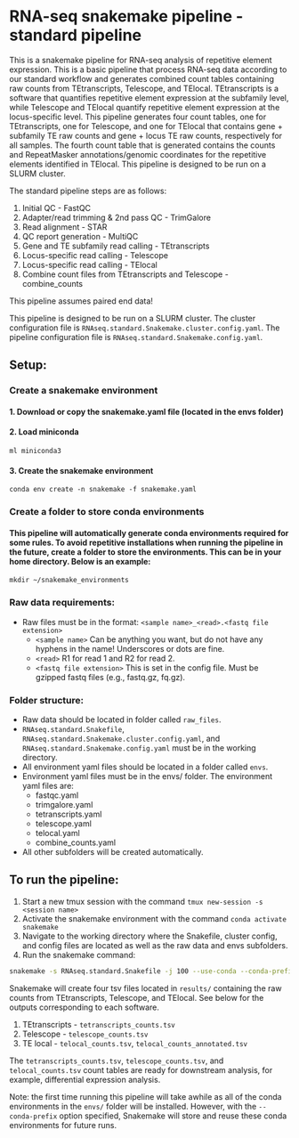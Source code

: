 # RNA-seq snakemake pipeline - standard pipeline

This is a snakemake pipeline for RNA-seq analysis of repetitive element expression. This is a basic pipeline that process RNA-seq data according to our standard workflow and generates combined count tables containing raw counts from TEtranscripts, Telescope, and TElocal. TEtranscripts is a software that quantifies repetitive element expression at the subfamily level, while Telescope and TElocal quantify repetitive element expression at the locus-specific level. This pipeline generates four count tables, one for TEtranscripts, one for Telescope, and one for TElocal that contains gene + subfamily TE raw counts and gene + locus TE raw counts, respectively for all samples. The fourth count table that is generated contains the counts and RepeatMasker annotations/genomic coordinates for the repetitive elements identified in TElocal. This pipeline is designed to be run on a SLURM cluster.

The standard pipeline steps are as follows:

1. Initial QC - FastQC
2. Adapter/read trimming & 2nd pass QC - TrimGalore
3. Read alignment - STAR
4. QC report generation - MultiQC
5. Gene and TE subfamily read calling - TEtranscripts
6. Locus-specific read calling - Telescope
7. Locus-specific read calling - TElocal
8. Combine count files from TEtranscripts and Telescope - combine_counts

This pipeline assumes paired end data!

This pipeline is designed to be run on a SLURM cluster. The cluster configuration file is `RNAseq.standard.Snakemake.cluster.config.yaml`. The pipeline configuration file is `RNAseq.standard.Snakemake.config.yaml`.

## Setup:

### Create a snakemake environment

#### 1. Download or copy the snakemake.yaml file (located in the envs folder)

#### 2. Load miniconda

`ml miniconda3`

#### 3. Create the snakemake environment

`conda env create -n snakemake -f snakemake.yaml`

### Create a folder to store conda environments

#### This pipeline will automatically generate conda environments required for some rules. To avoid repetitive installations when running the pipeline in the future, create a folder to store the environments. This can be in your home directory. Below is an example:

`mkdir ~/snakemake_environments`

### Raw data requirements:

- Raw files must be in the format: `<sample name>_<read>.<fastq file extension>`
  - `<sample name>` Can be anything you want, but do not have any hyphens in the name! Underscores or dots are fine.
  - `<read>` R1 for read 1 and R2 for read 2.
  - `<fastq file extension>` This is set in the config file. Must be gzipped fastq files (e.g., fastq.gz, fq.gz).

### Folder structure:

- Raw data should be located in folder called `raw_files`.
- `RNAseq.standard.Snakefile`, `RNAseq.standard.Snakemake.cluster.config.yaml`, and `RNAseq.standard.Snakemake.config.yaml` must be in the working directory.
- All environment yaml files should be located in a folder called `envs`.
- Environment yaml files must be in the envs/ folder. The environment yaml files are:
  - fastqc.yaml
  - trimgalore.yaml
  - tetranscripts.yaml
  - telescope.yaml
  - telocal.yaml
  - combine_counts.yaml
- All other subfolders will be created automatically.

## To run the pipeline:

1. Start a new tmux session with the command `tmux new-session -s <session name>`
2. Activate the snakemake environment with the command `conda activate snakemake`
3. Navigate to the working directory where the Snakefile, cluster config, and config files are located as well as the raw data and envs subfolders.
4. Run the snakemake command:

```bash
snakemake -s RNAseq.standard.Snakefile -j 100 --use-conda --conda-prefix ~/snakemake_environments --configfile RNAseq.standard.Snakemake.config.yaml --cluster-config RNAseq.standard.Snakemake.cluster.config.yaml --cluster "sbatch -o {cluster.output} -e {cluster.err} -p {cluster.p} -N {cluster.N} -J {cluster.jobName} -t {cluster.time} --mail-user={cluster.mail-user} --mail-type={cluster.mail-type}"
```

Snakemake will create four tsv files located in `results/` containing the raw counts from TEtranscripts, Telescope, and TElocal. See below for the outputs corresponding to each software.

1. TEtranscripts - `tetranscripts_counts.tsv`
2. Telescope - `telescope_counts.tsv`
3. TE local - `telocal_counts.tsv`, `telocal_counts_annotated.tsv`

The `tetranscripts_counts.tsv`, `telescope_counts.tsv`, and `telocal_counts.tsv` count tables are ready for downstream analysis, for example, differential expression analysis.

Note: the first time running this pipeline will take awhile as all of the conda environments in the `envs/` folder will be installed. However, with the `--conda-prefix` option specified, Snakemake will store and reuse these conda environments for future runs.
